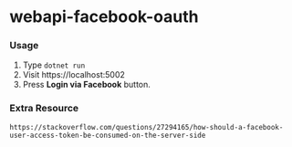 # webapi-facebook-oauth

### Usage
1. Type `dotnet run`
1. Visit https://localhost:5002
2. Press **Login via Facebook** button.

### Extra Resource
```
https://stackoverflow.com/questions/27294165/how-should-a-facebook-user-access-token-be-consumed-on-the-server-side
```